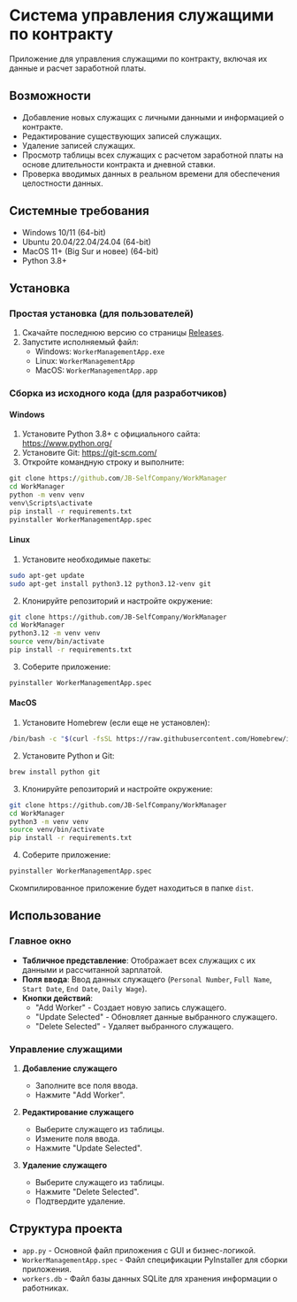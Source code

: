 # Система управления служащими по контракту

Приложение для управления служащими по контракту, включая их данные и расчет заработной платы.

## Возможности

- Добавление новых служащих с личными данными и информацией о контракте.
- Редактирование существующих записей служащих.
- Удаление записей служащих.
- Просмотр таблицы всех служащих с расчетом заработной платы на основе длительности контракта и дневной ставки.
- Проверка вводимых данных в реальном времени для обеспечения целостности данных.

## Системные требования

- Windows 10/11 (64-bit)
- Ubuntu 20.04/22.04/24.04 (64-bit)
- MacOS 11+ (Big Sur и новее) (64-bit)
- Python 3.8+

## Установка

### Простая установка (для пользователей)

1. Скачайте последнюю версию со страницы [Releases](https://github.com/JB-SelfCompany/WorkManager/releases).
2. Запустите исполняемый файл:
   - Windows: `WorkerManagementApp.exe`
   - Linux: `WorkerManagementApp`
   - MacOS: `WorkerManagementApp.app`

### Сборка из исходного кода (для разработчиков)

#### Windows
1. Установите Python 3.8+ с официального сайта: https://www.python.org/
2. Установите Git: https://git-scm.com/
3. Откройте командную строку и выполните:

```cmd
git clone https://github.com/JB-SelfCompany/WorkManager
cd WorkManager
python -m venv venv
venv\Scripts\activate
pip install -r requirements.txt
pyinstaller WorkerManagementApp.spec
```

#### Linux
1. Установите необходимые пакеты:
```bash
sudo apt-get update
sudo apt-get install python3.12 python3.12-venv git
```
2. Клонируйте репозиторий и настройте окружение:
```bash
git clone https://github.com/JB-SelfCompany/WorkManager
cd WorkManager
python3.12 -m venv venv
source venv/bin/activate
pip install -r requirements.txt
```
3. Соберите приложение:
```bash
pyinstaller WorkerManagementApp.spec
```

#### MacOS
1. Установите Homebrew (если еще не установлен):
```bash
/bin/bash -c "$(curl -fsSL https://raw.githubusercontent.com/Homebrew/install/HEAD/install.sh)"
```
2. Установите Python и Git:
```bash
brew install python git
```
3. Клонируйте репозиторий и настройте окружение:
```bash
git clone https://github.com/JB-SelfCompany/WorkManager
cd WorkManager
python3 -m venv venv
source venv/bin/activate
pip install -r requirements.txt
```
4. Соберите приложение:
```bash
pyinstaller WorkerManagementApp.spec
```

Скомпилированное приложение будет находиться в папке `dist`.

## Использование

### Главное окно

- **Табличное представление**: Отображает всех служащих с их данными и рассчитанной зарплатой.
- **Поля ввода**: Ввод данных служащего (`Personal Number`, `Full Name`, `Start Date`, `End Date`, `Daily Wage`).
- **Кнопки действий**:
  - "Add Worker" - Создает новую запись служащего.
  - "Update Selected" - Обновляет данные выбранного служащего.
  - "Delete Selected" - Удаляет выбранного служащего.

### Управление служащими

1. **Добавление служащего**
   - Заполните все поля ввода.
   - Нажмите "Add Worker".

2. **Редактирование служащего**
   - Выберите служащего из таблицы.
   - Измените поля ввода.
   - Нажмите "Update Selected".

3. **Удаление служащего**
   - Выберите служащего из таблицы.
   - Нажмите "Delete Selected".
   - Подтвердите удаление.

## Структура проекта

- `app.py` - Основной файл приложения с GUI и бизнес-логикой.
- `WorkerManagementApp.spec` - Файл спецификации PyInstaller для сборки приложения.
- `workers.db` - Файл базы данных SQLite для хранения информации о работниках.